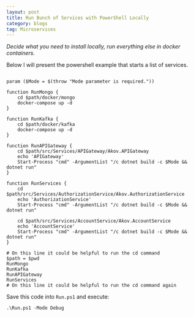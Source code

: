 ```yaml
---
layout: post
title: Run Bunch of Services with PowerShell Locally
category: blogs
tag: Microservices
---
```


*Decide what you need to install locally, run everything else in docker containers.*

Below I will present the powershell example that starts a list of services.

<pre><code class="language-cs">
param ($Mode = $(throw "Mode parameter is required."))

function RunMongo {
	cd $path/docker/mongo
	docker-compose up -d
}

function RunKafka {
	cd $path/docker/kafka
	docker-compose up -d
}

function RunAPIGateway {
	cd $path/src/Services/APIGateway/Akov.APIGateway
	echo 'APIGateway'
	Start-Process "cmd" -ArgumentList "/c dotnet build -c $Mode && dotnet run"
}

function RunServices {
	cd $path/src/Services/AuthorizationService/Akov.AuthorizationService
	echo 'AuthorizationService'
	Start-Process "cmd" -ArgumentList "/c dotnet build -c $Mode && dotnet run"

	cd $path/src/Services/AccountService/Akov.AccountService
	echo 'AccountService'
	Start-Process "cmd" -ArgumentList "/c dotnet build -c $Mode && dotnet run"
}

# On this line it could be helpful to run the cd command
$path = $pwd
RunMongo
RunKafka
RunAPIGateway
RunServices 
# On this line it could be helpful to run the cd command again
</code></pre>

Save this code into `Run.ps1` and execute:
<pre><code class="nohighlight">.\Run.ps1 -Mode Debug</code></pre>